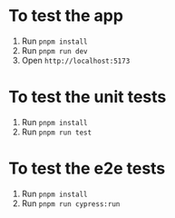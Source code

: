 # To test the app

1. Run `pnpm install`
2. Run `pnpm run dev`
3. Open `http://localhost:5173`

# To test the unit tests

1. Run `pnpm install`
2. Run `pnpm run test`

# To test the e2e tests

1. Run `pnpm install`
2. Run `pnpm run cypress:run`
